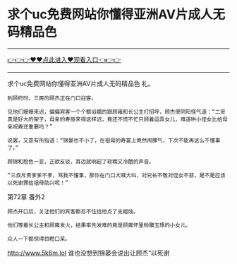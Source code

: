 # 求个uc免费网站你懂得亚洲AV片成人无码精品色

<hr/><a href="https://github.com/etdfr/piqi/issues/1">👉👉👉♥♥点此进入♥观看入口👈👉👉</a><hr/>

求个uc免费网站你懂得亚洲AV片成人无码精品色
礼。

    到顾府时，三房的顾杰正在门口迎客。

    见他们姗姗来迟，偏偏宾客一个个都谄媚的跟顾雍和长公主打招呼，顾杰便阴阳怪气道：“二哥真是好大的架子，母亲的寿辰来得这样迟，竟还不慌不忙只顾着逗弄女儿，难道哄小侄女比给母亲祝寿还重要吗？”

    说罢，又意有所指道：“锦晏也不小了，在祖母的寿宴上竟然闹脾气，下次不能再这么不懂事了。”

    顾锦和脸色一变，正欲反驳，耳边就响起了软糯又冷酷的声音。

    “三叔斥责爹爹不孝，骂我不懂事，那你在门口大喊大叫，对兄长不敬对侄女不慈，是不是应该以死谢罪给祖母助兴呢！”

第72章 番外2

    顾杰开口后，关注他们的宾客都忍不住给他点了支蜡烛。

    他们等着长公主和顾雍发火，结果率先发难的竟是顾雍怀里粉雕玉琢的小女儿。

    众人一下都惊得目瞪口呆。
http://www.5k6m.lol
    谁也没想到锦晏会说出让顾杰“以死谢
